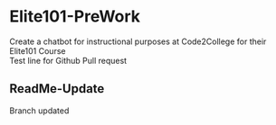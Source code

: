 # Elite101-PreWork
Create a chatbot for instructional purposes at Code2College for their Elite101 Course
<br/> Test line for Github Pull request

## ReadMe-Update
Branch updated